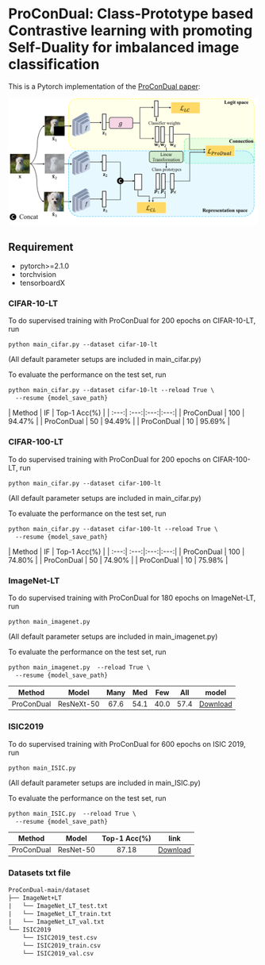 # ProConDual: Class-Prototype based Contrastive learning with promoting Self-Duality for imbalanced image classification

This is a Pytorch implementation of the [ProConDual paper]():

<p align="center">
<img src="./Arch.png" width="800">
</p>


## Requirement
- pytorch>=2.1.0
- torchvision
- tensorboardX

### CIFAR-10-LT
To do supervised training with ProConDual for 200 epochs on CIFAR-10-LT, run
```
python main_cifar.py --dataset cifar-10-lt
```
(All default parameter setups are included in main_cifar.py)


To evaluate the performance on the test set, run
```
python main_cifar.py --dataset cifar-10-lt --reload True \
  --resume {model_save_path}
```

| Method | IF | Top-1 Acc(%) |
| :---:| :---:|:---:|:---:|
| ProConDual   | 100   | 94.47%    |
| ProConDual   | 50    | 94.49%    |
| ProConDual   | 10    | 95.69%    |


### CIFAR-100-LT
To do supervised training with ProConDual for 200 epochs on CIFAR-100-LT, run
```
python main_cifar.py --dataset cifar-100-lt
```
(All default parameter setups are included in main_cifar.py)


To evaluate the performance on the test set, run
```
python main_cifar.py --dataset cifar-100-lt --reload True \
  --resume {model_save_path}
```

| Method | IF | Top-1 Acc(%) |
| :---:| :---:|:---:|:---:|
| ProConDual   | 100   | 74.80%    |
| ProConDual   | 50    | 74.90%    |
| ProConDual   | 10    | 75.98%    |



### ImageNet-LT 
To do supervised training with ProConDual for 180 epochs on ImageNet-LT, run
```
python main_imagenet.py
```
(All default parameter setups are included in main_imagenet.py)


To evaluate the performance on the test set, run
```
python main_imagenet.py  --reload True \
  --resume {model_save_path}
```

| Method | Model | Many | Med | Few | All | model |
| :---:| :---:|:---:|:---:|:---:| :---:|  :---:| 
| ProConDual |ResNeXt-50 | 67.6  | 54.1  | 40.0     | 57.4    | [Download]() |


### ISIC2019 
To do supervised training with ProConDual for 600 epochs on ISIC 2019, run
```
python main_ISIC.py
```
(All default parameter setups are included in main_ISIC.py)

To evaluate the performance on the test set, run
```
python main_ISIC.py  --reload True \
  --resume {model_save_path}
```



| Method | Model | Top-1 Acc(%) | link | 
| :---: | :---: | :---: | :---: | 
|ProConDual | ResNet-50   | 87.18 | [Download]() | 

### Datasets txt file

````
ProConDual-main/dataset
├── ImageNet+LT
|   └── ImageNet_LT_test.txt
|   └── ImageNet_LT_train.txt
|   └── ImageNet_LT_val.txt
└── ISIC2019
    └── ISIC2019_test.csv
    └── ISIC2019_train.csv
    └── ISIC2019_val.csv
````

    